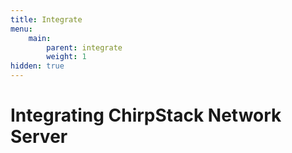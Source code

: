 ```yaml
---
title: Integrate
menu:
    main:
        parent: integrate
        weight: 1
hidden: true
---
```


# Integrating ChirpStack Network Server
